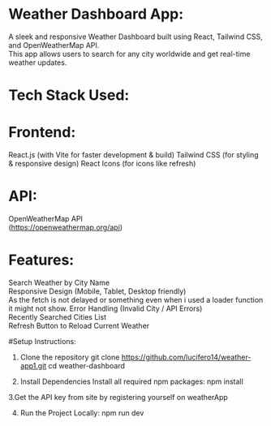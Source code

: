 # Weather Dashboard App:

A sleek and responsive Weather Dashboard built using React, Tailwind CSS, and OpenWeatherMap API.  
This app allows users to search for any city worldwide and get real-time weather updates.

# Tech Stack Used:

# Frontend:
 React.js (with Vite for faster development & build)
 Tailwind CSS (for styling & responsive design)
 React Icons (for icons like refresh)
  
# API:
  OpenWeatherMap API  
  (https://openweathermap.org/api)



# Features:

 Search Weather by City Name  
 Responsive Design (Mobile, Tablet, Desktop friendly)  
 As the fetch is not delayed or something even when i used a loader function it might not show. 
 Error Handling (Invalid City / API Errors)  
 Recently Searched Cities List  
 Refresh Button to Reload Current Weather  

#Setup Instructions:
1. Clone the repository
git clone https://github.com/lucifero14/weather-app1.git
cd weather-dashboard

2. Install Dependencies
Install all required npm packages:
npm install

3.Get the API key from site by registering yourself on weatherApp

4. Run the Project Locally:
npm run dev



